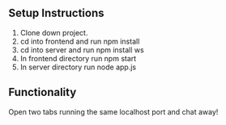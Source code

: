 

## Setup Instructions

1. Clone down project.
2. cd into frontend and run npm install
3. cd into server and run npm install ws 
4. In frontend directory run npm start
5. In server directory run node app.js


## Functionality 

Open two tabs running the same localhost port and chat away!

